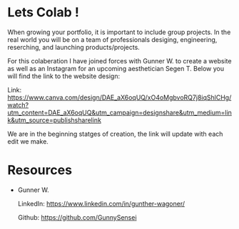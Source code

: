 # Lets Colab !
When growing your portfolio, it is important to include group projects. In the real world you will be on a team of professionals desiging, engineering, reserching, and launching products/projects. 

For this colaberation I have joined forces with Gunner W. to create a website as well as an Instagram for an upcoming aesthetician Segen T. Below you will find the link to the website design: 


Link: https://www.canva.com/design/DAE_aX6oqUQ/xO4oMgbvoRQ7j8iqShlCHg/watch?utm_content=DAE_aX6oqUQ&utm_campaign=designshare&utm_medium=link&utm_source=publishsharelink


We are in the beginning statges of creation, the link will update with each edit we make. 

# Resources

- Gunner W.
  
  LinkedIn: https://www.linkedin.com/in/gunther-wagoner/
  
  Github: https://github.com/GunnySensei



